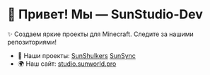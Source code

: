 # 👋 Привет! Мы — SunStudio-Dev

✨ Создаем яркие проекты для Minecraft. Следите за нашими репозиториями!

- 🌟 Наши проекты: [SunShulkers](https://github.com/SunStudio-Dev/SunShulkers) [SunSync](https://github.com/SunStudio-Dev/SunSync)
- 🌍 Наш сайт: [studio.sunworld.pro](https://studio.sunworld.pro)
